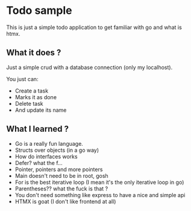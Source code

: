 # Todo sample
This is just a simple todo application to get familiar with go and 
what is htmx.

## What it does ?
Just a simple crud with a database connection (only my localhost).

You just can:
- Create a task
- Marks it as done
- Delete task
- And update its name

## What I learned ?
- Go is a really fun language.
- Structs over objects (in a go way)
- How do interfaces works
- Defer? what the f...
- Pointer, pointers and more pointers
- Main doesn't need to be in root, gosh
- For is the best iterative loop (I mean it's the only iterative loop in go)
- Parentheses?? what the fuck is that ?
- You don't need something like express to have a nice and simple api
- HTMX is goat (I don't like frontend at all)